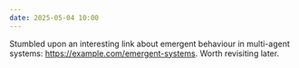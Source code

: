 ```yaml
---
date: 2025-05-04 10:00
---
```


Stumbled upon an interesting link about emergent behaviour in multi-agent systems: <https://example.com/emergent-systems>. Worth revisiting later. 
